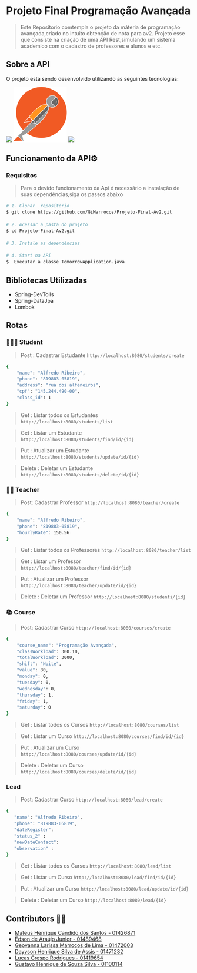 # Projeto Final Programação Avançada

> Este Repositorio comtempla o projeto da máteria de programação avançada,criado no intuito obtenção de nota para av2.
Projeto esse que consiste na criação de uma API Rest,simulando um sistema academico com o cadastro de professores e alunos e etc.


## Sobre a API

O projeto está sendo desenvolvido utilizando as seguintes tecnologias:

<p>
  <img src="https://cdn.jsdelivr.net/gh/devicons/devicon/icons/spring/spring-original-wordmark.svg" height="160px" />
  <img src="https://github.com/EdsoonJr/EdsoonJr/blob/main/postman.svg" height="150px"/>
  <img src="https://cdn.jsdelivr.net/gh/devicons/devicon/icons/mysql/mysql-original-wordmark.svg" height="160px" />
</p>


## Funcionamento da API⚙️

### Requisitos 

> Para o devido funcionamento da Api é necessário a instalação de suas dependências,siga os passos abaixo

```bash
# 1. Clonar  repositório
$ git clone https://github.com/GiMarrocos/Projeto-Final-Av2.git

# 2. Acessar a pasta do projeto
$ cd Projeto-Final-Av2.git

# 3. Instale as dependências

# 4. Start na API
$  Executar a classe TomorrowApplication.java

```

## Bibliotecas Utilizadas
+ Spring-DevTolls
+ Spring-DataJpa
+ Lombok


## Rotas

### 🧑🏽‍🎓 Student

> Post : Cadastrar Estudante `http://localhost:8080/students/create`

```bash
{
    "name": "Alfredo Ribeiro",
    "phone": "819883-05819",
    "address": "rua dos alfeneiros",
    "cpf": "145.244.490-00",
    "class_id": 1
}

```

> Get : Listar todos os Estudantes `http://localhost:8080/students/list`

> Get : Listar  um Estudante `http://localhost:8080/students/find/id/{id}`

> Put : Atualizar  um Estudante `http://localhost:8080/students/update/id/{id}`

> Delete : Deletar  um Estudante `http://localhost:8080/students/delete/id/{id}`


### 👨‍🏫 Teacher

>Post: Cadastrar Professor `http://localhost:8080/teacher/create`

```bash
{
    "name": "Alfredo Ribeiro",
    "phone": "819883-05819",
    "hourlyRate": 150.56
}

```

> Get : Listar todos os Professores `http://localhost:8080/teacher/list`

> Get : Listar  um Professor `http://localhost:8080/teacher/find/id/{id}`

> Put : Atualizar  um Professor `http://localhost:8080/teacher/update/id/{id}`

> Delete : Deletar  um Professor `http://localhost:8080/students/{id}`

### 📚 Course

>Post: Cadastrar Curso `http://localhost:8080/courses/create`

```bash
{
    "course_name": "Programação Avançada",
    "classWorkload": 300.10,
    "totalWorkload": 3000,
    "shift": "Noite",
    "value": 80,
    "monday": 0,
    "tuesday": 0,
    "wednesday": 0,
    "thursday": 1,
    "friday": 1,
    "saturday": 0
}

```

> Get : Listar todos os Cursos `http://localhost:8080/courses/list`

> Get : Listar  um Curso `http://localhost:8080/courses/find/id/{id}`

> Put : Atualizar  um Curso `http://localhost:8080/courses/update/id/{id}`

> Delete : Deletar  um Curso `http://localhost:8080/courses/delete/id/{id}`

### Lead

> Post: Cadastrar Curso `http://localhost:8080/lead/create`

```bash
{
   "name": "Alfredo Ribeiro",
   "phone": "819883-05819",
   "dateRegister": 
   "status_2" :
   "newDateContact":
   "observation" :
}
```

> Get : Listar todos os Cursos `http://localhost:8080/lead/list`

> Get : Listar  um Curso `http://localhost:8080/lead/find/id/{id}`

> Put : Atualizar  um Curso `http://localhost:8080/lead/update/id/{id}`

> Delete : Deletar  um Curso `http://localhost:8080/lead/{id}`


## Contributors 🍷🗿


* [Mateus Henrique Candido dos Santos - 01426871](https://github.com/MateusHCandido)
* [Edson de Araújo Junior - 01489468](https://github.com/EdsoonJr)
* [Geovanna Larissa Marrocos de Lima - 01472003](https://github.com/GiMarrocos)
* [Dayvson Henrique Silva de Assis - 01471232](https://github.com/dayvson-henriquee)
* [Lucas Crespo Rodrigues - 01419654]()
* [Gustavo Henrique de Souza Silva - 01100114](https://github.com/ghdss26)





